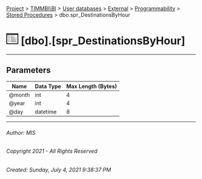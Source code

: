 #### 

[Project](../../../../../index.md) > [TIMMBI\\BI](../../../../index.md) > [User databases](../../../index.md) > [External](../../index.md) > [Programmability](../index.md) > [Stored Procedures](Stored_Procedures.md) > dbo.spr_DestinationsByHour

# ![Stored Procedures](../../../../../Images/StoredProcedure32.png) [dbo].[spr_DestinationsByHour]

---

## <a name="#parameters"></a>Parameters

| Name | Data Type | Max Length (Bytes) |
|---|---|---|
| @month | int | 4 |
| @year | int | 4 |
| @day | datetime | 8 |


---

###### Author:  MIS

###### Copyright 2021 - All Rights Reserved

###### Created: Sunday, July 4, 2021 9:38:37 PM

